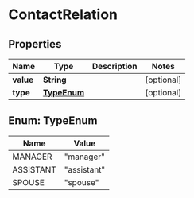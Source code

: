 

# ContactRelation


## Properties

| Name | Type | Description | Notes |
|------------ | ------------- | ------------- | -------------|
|**value** | **String** |  |  [optional] |
|**type** | [**TypeEnum**](#TypeEnum) |  |  [optional] |



## Enum: TypeEnum

| Name | Value |
|---- | -----|
| MANAGER | &quot;manager&quot; |
| ASSISTANT | &quot;assistant&quot; |
| SPOUSE | &quot;spouse&quot; |



